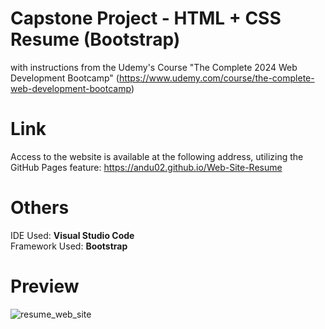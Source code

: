 # Capstone Project - HTML + CSS Resume (Bootstrap)
with instructions from the Udemy's Course "The Complete 2024 Web Development Bootcamp" (https://www.udemy.com/course/the-complete-web-development-bootcamp)

# Link
Access to the website is available at the following address, utilizing the GitHub Pages feature: https://andu02.github.io/Web-Site-Resume

# Others
IDE Used: **Visual Studio Code**
<br>
Framework Used: **Bootstrap**

# Preview

![resume_web_site](https://github.com/user-attachments/assets/f27571f5-50f7-41b8-a2fb-2c6f7c30e91b)
